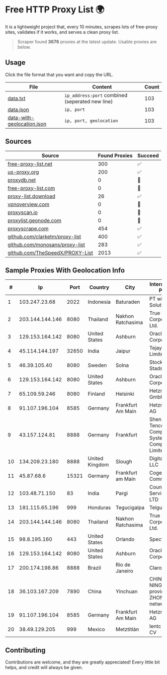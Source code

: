 
# Free HTTP Proxy List 🌍

It is a lightweight project that, every 10 minutes, scrapes lots of free-proxy sites, validates if it works, and serves a clean proxy list.


> Scraper found **3676** proxies at the latest update. Usable proxies are below.

## Usage

Click the file format that you want and copy the URL.


|File|Content|Count|
|----|-------|-----|
|[data.txt](https://raw.githubusercontent.com/themiralay/Proxy-List-World/master/data.txt)|`ip_address:port` combined (seperated new line)|103|
|[data.json](https://raw.githubusercontent.com/themiralay/Proxy-List-World/master/data.json)|`ip, port`|103|
|[data-with-geolocation.json](https://raw.githubusercontent.com/themiralay/Proxy-List-World/master/data-with-geolocation.json)|`ip, port, geolocation`|103|

## Sources

|Source|Found Proxies|Succeed|
|------|-------------|-------|
|[free-proxy-list.net](https://free-proxy-list.net)|300|✅|
|[us-proxy.org](https://www.us-proxy.org)|200|✅|
|[proxydb.net](http://proxydb.net)|0|🚫|
|[free-proxy-list.com](https://free-proxy-list.com/?page=&port=&type%5B%5D=http&type%5B%5D=https&up_time=0&search=Search)|0|🚫|
|[proxy-list.download](https://www.proxy-list.download/HTTP)|26|✅|
|[vpnoverview.com](https://vpnoverview.com/privacy/anonymous-browsing/free-proxy-servers)|0|🚫|
|[proxyscan.io](https://www.proxyscan.io)|0|🚫|
|[proxylist.geonode.com](https://proxylist.geonode.com/api/proxy-list?limit=300&page=1&sort_by=lastChecked&sort_type=desc&protocols=http,https)|0|🚫|
|[proxyscrape.com](https://api.proxyscrape.com/v2/?request=displayproxies&protocol=http&timeout=10000&country=all&ssl=all&anonymity=all)|454|✅|
|[github.com/clarketm/proxy-list](https://raw.githubusercontent.com/clarketm/proxy-list/master/proxy-list-raw.txt)|400|✅|
|[github.com/monosans/proxy-list](https://raw.githubusercontent.com/monosans/proxy-list/main/proxies/http.txt)|283|✅|
|[github.com/TheSpeedX/PROXY-List](https://raw.githubusercontent.com/TheSpeedX/PROXY-List/master/http.txt)|2013|✅|


## Sample Proxies With Geolocation Info

|#|Ip|Port|Country|City|Internet Service Provider|
|-|--|----|-------|----|-------------------------|
|1|103.247.23.68|2022|Indonesia|Baturaden|PT wifian Solution|
|2|203.144.144.146|8080|Thailand|Nakhon Ratchasima|True Internet Corporation CO. Ltd.|
|3|129.153.164.142|8080|United States|Ashburn|Oracle Corporation|
|4|45.114.144.197|32650|India|Jaipur|Tejays Dynamic Limited|
|5|46.39.105.40|8080|Sweden|Solna|Stockholms Stadsnat AB|
|6|129.153.164.142|8080|United States|Ashburn|Oracle Corporation|
|7|65.109.59.246|8080|Finland|Helsinki|Hetzner Online GmbH|
|8|91.107.196.104|8585|Germany|Frankfurt Am Main|Hetzner Online AG|
|9|43.157.124.81|8888|Germany|Frankfurt|Shenzhen Tencent Computer Systems Company Limited|
|10|134.209.23.180|8888|United Kingdom|Slough|DigitalOcean, LLC|
|11|45.87.68.6|15321|Germany|Frankfurt am Main|Cogent Communications|
|12|103.48.71.150|83|India|Pargi|Country Online Services PVT LTD|
|13|181.115.65.196|999|Honduras|Tegucigalpa|Telgua|
|14|203.144.144.146|8080|Thailand|Nakhon Ratchasima|True Internet Corporation CO. Ltd.|
|15|98.8.195.160|443|United States|Orlando|Spectrum|
|16|129.153.164.142|8080|United States|Ashburn|Oracle Corporation|
|17|200.174.198.86|8888|Brazil|Rio de Janeiro|Claro S.A|
|18|36.103.167.209|7890|China|Yinchuan|CHINANET NINGXIA province ZHONGWEI IDC network|
|19|91.107.196.104|8585|Germany|Frankfurt Am Main|Hetzner Online AG|
|20|38.49.129.205|999|Mexico|Metztitlán|Ientc S De RL De CV|



## Contributing

Contributions are welcome, and they are greatly appreciated! Every
little bit helps, and credit will always be given.

